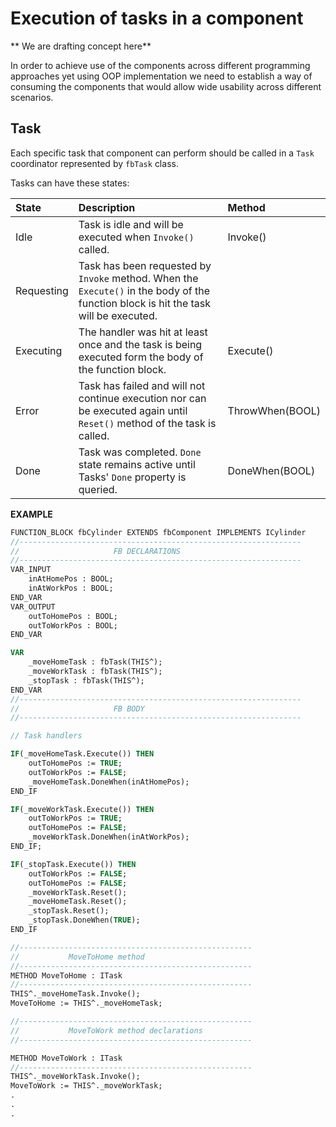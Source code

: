 ﻿# Execution of tasks in a component

** We are drafting concept here**

In order to achieve use of the components across different programming approaches yet using OOP implementation we need to establish a way of consuming the components that would allow wide usability across different scenarios.

## Task

Each specific task that component can perform should be called in a ```Task``` coordinator represented by ```fbTask``` class.

Tasks can have  these states:

|   State    |                                                                 Description                                                                  |     Method      |
| :--------- | :------------------------------------------------------------------------------------------------------------------------------------------- | :-------------- |
| Idle       | Task is idle and will be executed when ```Invoke()``` called.                                                                                | Invoke()        |
| Requesting | Task has been requested by ```Invoke``` method. When the ```Execute()``` in the body of the function block is hit the task will be executed. |                 |
| Executing  | The handler was hit at least once and the task is being executed form the body of the function block.                                        | Execute()       |
| Error      | Task has failed and will not continue execution nor can be executed again until ```Reset()``` method of the task is called.                  | ThrowWhen(BOOL) |
| Done       | Task was completed. ```Done``` state remains active until Tasks' ```Done``` property is queried.                                             | DoneWhen(BOOL)  |


**EXAMPLE**

~~~ PASCAL
FUNCTION_BLOCK fbCylinder EXTENDS fbComponent IMPLEMENTS ICylinder
//---------------------------------------------------------------
//                     FB DECLARATIONS
//---------------------------------------------------------------
VAR_INPUT
	inAtHomePos : BOOL;		
	inAtWorkPos : BOOL; 
END_VAR
VAR_OUTPUT	
	outToHomePos : BOOL;	
	outToWorkPos : BOOL;
END_VAR

VAR		
	_moveHomeTask : fbTask(THIS^);
	_moveWorkTask : fbTask(THIS^);
	_stopTask : fbTask(THIS^);
END_VAR
//---------------------------------------------------------------
//                     FB BODY
//---------------------------------------------------------------

// Task handlers

IF(_moveHomeTask.Execute()) THEN 
	outToHomePos := TRUE;
	outToWorkPos := FALSE;
	_moveHomeTask.DoneWhen(inAtHomePos);
END_IF

IF(_moveWorkTask.Execute()) THEN
	outToWorkPos := TRUE;
	outToHomePos := FALSE;
	_moveWorkTask.DoneWhen(inAtWorkPos);
END_IF;	 

IF(_stopTask.Execute()) THEN	
	outToWorkPos := FALSE; 
	outToHomePos := FALSE;
	_moveWorkTask.Reset();
	_moveHomeTask.Reset();
	_stopTask.Reset();
	_stopTask.DoneWhen(TRUE);	
END_IF

//----------------------------------------------------
//           MoveToHome method 
//----------------------------------------------------
METHOD MoveToHome : ITask
//----------------------------------------------------
THIS^._moveHomeTask.Invoke();
MoveToHome := THIS^._moveHomeTask;

//----------------------------------------------------
//           MoveToWork method declarations
//----------------------------------------------------

METHOD MoveToWork : ITask
//----------------------------------------------------
THIS^._moveWorkTask.Invoke();
MoveToWork := THIS^._moveWorkTask;
.
.
.
~~~
